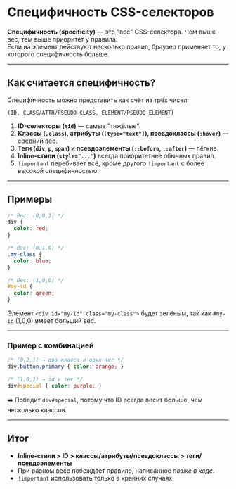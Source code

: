 # Специфичность CSS-селекторов

**Специфичность (specificity)** — это "вес" CSS-селектора. Чем выше вес, тем выше приоритет у правила.  
Если на элемент действуют несколько правил, браузер применяет то, у которого специфичность больше.

---

## Как считается специфичность?

Специфичность можно представить как счёт из трёх чисел:
```
(ID, CLASS/ATTR/PSEUDO-CLASS, ELEMENT/PSEUDO-ELEMENT)
```

1. **ID-селекторы (`#id`)** — самые "тяжёлые".  
2. **Классы (`.class`), атрибуты (`[type="text"]`), псевдоклассы (`:hover`)** — средний вес.  
3. **Теги (`div`, `p`, `span`) и псевдоэлементы (`::before`, `::after`)** — лёгкие.  
4. **Inline-стили (`style="..."`)** всегда приоритетнее обычных правил.  
5. `!important` перебивает всё, кроме другого `!important` с более высокой специфичностью.  

---

## Примеры

```css
/* Вес: (0,0,1) */
div {
  color: red;
}

/* Вес: (0,1,0) */
.my-class {
  color: blue;
}

/* Вес: (1,0,0) */
#my-id {
  color: green;
}
```
Элемент `<div id="my-id" class="my-class">` будет зелёным, так как `#my-id` (1,0,0) имеет больший вес.

---

### Пример с комбинацией
```css
/* (0,2,1) → два класса и один тег */
div.button.primary { color: orange; }

/* (1,0,1) → id и тег */
div#special { color: purple; }
```
➡️ Победит `div#special`, потому что ID всегда весит больше, чем несколько классов.

---

## Итог
- **Inline-стили > ID > классы/атрибуты/псевдоклассы > теги/псевдоэлементы**
- При равном весе побеждает правило, написанное *позже в коде*.
- `!important` использовать только в крайних случаях.
